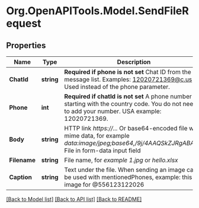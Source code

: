 # Org.OpenAPITools.Model.SendFileRequest

## Properties

Name | Type | Description | Notes
------------ | ------------- | ------------- | -------------
**ChatId** | **string** | **Required if phone is not set**  Chat ID from the message list. Examples: 12020721369@c.us . Used instead of the phone parameter. | [optional] 
**Phone** | **int** | **Required if chatId is not set**  A phone number starting with the country code. You do not need to add your number.   USA example: 12020721369. | [optional] 
**Body** | **string** | HTTP link *https://...*  Or base64-encoded file with mime data, for example *data:image/jpeg;base64,/9j/4AAQSkZJRgABAQ...*   File in form-data input field | 
**Filename** | **string** | File name, for *example 1.jpg* or *hello.xlsx* | 
**Caption** | **string** | Text under the file. When sending an image сan be used with mentionedPhones, example: this image for @556123122026 | [optional] 

[[Back to Model list]](../README.md#documentation-for-models) [[Back to API list]](../README.md#documentation-for-api-endpoints) [[Back to README]](../README.md)


